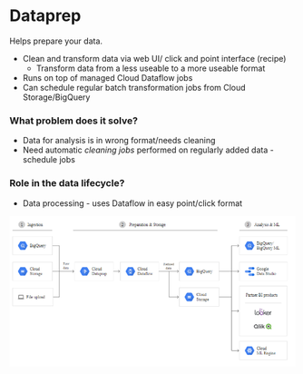 # Dataprep

Helps prepare your data.

  - Clean and transform data via web UI/ click and point interface (recipe)
    - Transform data from a less useable to a more useable format
  - Runs on top of managed Cloud Dataflow jobs 
  - Can schedule regular batch transformation jobs from Cloud Storage/BigQuery


### What problem does it solve?
  
  - Data for analysis is in wrong format/needs cleaning
  - Need automatic *cleaning jobs* performed on regularly added data - schedule jobs

### Role in the data lifecycle?

  - Data processing - uses Dataflow in easy point/click format

![dataprep_flow.PNG](attachments/16ba0dc7.PNG)